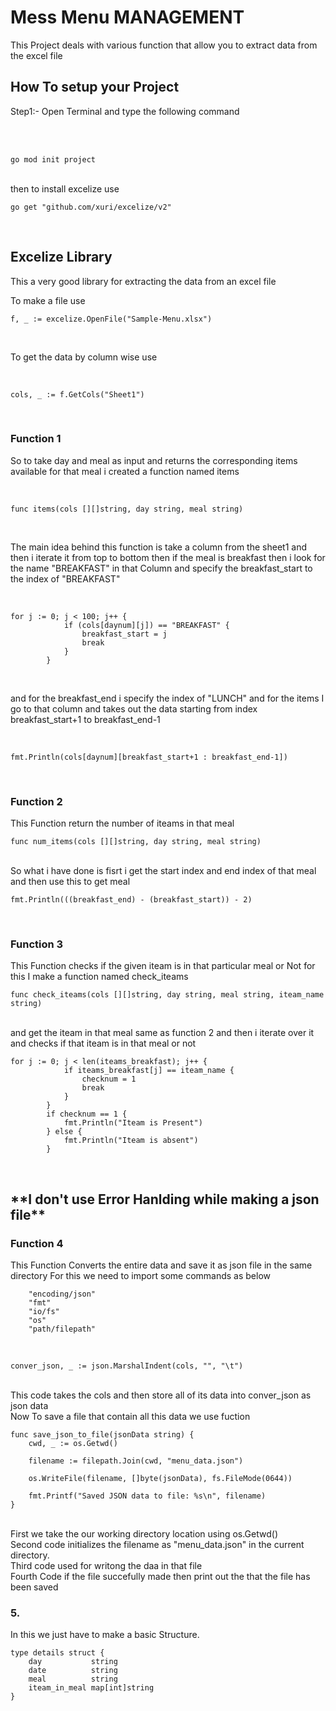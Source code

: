 <h1>Mess Menu MANAGEMENT</h1>
<p>This Project deals with various function that allow you to extract data from the excel file</p>
<h2>How To setup your Project</h2>
<p>Step1:- Open Terminal and type the following command</p>
<br>
<br>

```
go mod init project
```
<br>
then to install excelize use 
<br>


```
go get "github.com/xuri/excelize/v2"
```
<br>

<h2>Excelize Library</h2>
<p>This a very good library for extracting the data from an excel file</p>
To make a file use 
<br>

```
f, _ := excelize.OpenFile("Sample-Menu.xlsx")
```
<br>

To get the data by column wise use 

<br>

```
cols, _ := f.GetCols("Sheet1")
```
<br>

<h3>Function 1</h3>
<P>So to take day and meal as input and returns the corresponding items available for that meal   i created a function named items</p>
<br>

```
func items(cols [][]string, day string, meal string)
```

<br>
<p>The main idea behind this function is take a column from the sheet1 and then i iterate it from top to bottom then if the meal is breakfast then i look for the name "BREAKFAST" in that Column and specify the breakfast_start to the index of "BREAKFAST"</p>
<br>

```
for j := 0; j < 100; j++ {
			if (cols[daynum][j]) == "BREAKFAST" {
				breakfast_start = j
				break
			}
		}
```

<br>
<p>and for the breakfast_end i specify the index of "LUNCH" and for the items I go to that column and takes out the data starting from index breakfast_start+1 to breakfast_end-1</p>
<br>

```
fmt.Println(cols[daynum][breakfast_start+1 : breakfast_end-1])
```

<br>

<h3>Function 2</h3>
This Function return the number of iteams in that meal 
<br>

```
func num_items(cols [][]string, day string, meal string)
```

<br>
So what i have done is fisrt i get the start index and end index of that meal and then use this to get meal
<br>

```
fmt.Println(((breakfast_end) - (breakfast_start)) - 2)
```

<br>

<h3>Function 3</h3>
This Function checks if the given iteam  is in that particular meal or Not
for this I make a function named check_iteams
<br>

```
func check_iteams(cols [][]string, day string, meal string, iteam_name string)
```

<br>
and get the iteam in that meal same as function 2 and then i iterate over it and checks if that iteam is in that meal or not
<br>

```
for j := 0; j < len(iteams_breakfast); j++ {
			if iteams_breakfast[j] == iteam_name {
				checknum = 1
				break
			}
		}
		if checknum == 1 {
			fmt.Println("Iteam is Present")
		} else {
			fmt.Println("Iteam is absent")
		}
```

<br>

<h2>**I don't use Error Hanlding while making a json file**</h2>

<h3>Function 4 </h3>
This Function Converts the entire data and save it as json file in the same directory
For this we need to import some commands as below
<br>

```
    "encoding/json"
	"fmt"
	"io/fs"
	"os"
	"path/filepath"
```

<br>

```
conver_json, _ := json.MarshalIndent(cols, "", "\t")
```

<br>
This code takes the cols and then store all of its data into conver_json as json data
<br>
Now To save a file that contain all this data we use fuction 
<br>

```
func save_json_to_file(jsonData string) {
	cwd, _ := os.Getwd()

	filename := filepath.Join(cwd, "menu_data.json")

	os.WriteFile(filename, []byte(jsonData), fs.FileMode(0644))

	fmt.Printf("Saved JSON data to file: %s\n", filename)
}
```

<br>
First we take the our working directory location using os.Getwd()<br>
Second code initializes the filename as "menu_data.json" in the current directory.<br>
Third code used for writong the daa in that file<br>
Fourth Code if the file succefully made then print out the that the file has been saved 
<br>
<h3>5.</h3>
In this we just have to make a basic Structure.
<br>

```
type details struct {
	day           string
	date          string
	meal          string
	iteam_in_meal map[int]string
}
```

<br>










